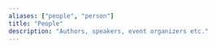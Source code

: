 ```yaml
---
aliases: ["people", "person"]
title: "People"
description: "Authors, speakers, event organizers etc."
---
```

